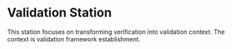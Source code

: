 # Validation Station

This station focuses on transforming verification into validation context. The context is validation framework establishment.